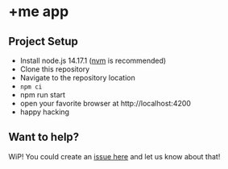 # +me app

## Project Setup

- Install node.js 14.17.1 ([nvm](https://github.com/nvm-sh/nvm) is recommended)
- Clone this repository
- Navigate to the repository location
- `npm ci`
- npm run start
- open your favorite browser at http://localhost:4200
- happy hacking

## Want to help?

WiP! You could create an [issue here](https://github.com/plusme/meta/issues) and let us know about that!
